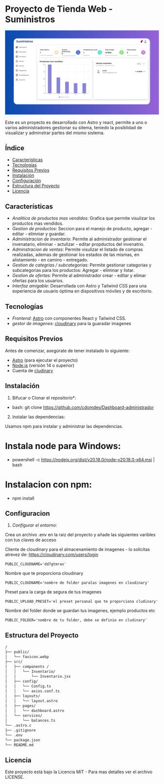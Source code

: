 # Proyecto de Tienda Web - Suministros

<a href="https://dashboard-administrador.vercel.app/auth">

![alt text](public/README.md.png)

</a>

Este es un proyecto es desarrollado con Astro y react, permite a uno o varios administradores gestionar su sitema, teniedo la posiblidad de visualizar y adminstrar partes del mismo sistema.

## Índice

- [Características](#características)
- [Tecnologías](#tecnologías)
- [Requisitos Previos](#requisitos-previos)
- [Instalación](#instalación)
- [Configuración](#configuración)
- [Estructura del Proyecto](#estructura-del-proyecto)
- [Licencia](#licencia)

## Características

- _Analitica de productos mas vendidos_: Grafica que permite visulizar los productos mas vendidos.
- _Gestion de productos_: Seccion para el manejo de producto, agregar - editar - elimniar y guardar.
- _Administracion de inventario_: Permite al administrador gestionar el invenatario, eliminar - actulizar - editar propductos del invenatrio.
- _Adminstracion de ventas_: Permite visulizar el listado de compras realizadas, ademas de gestionar los estados de las mismas, en alistamiento - en camino - entregado.
- _Gestion de categrias / subcategorias_: Permite gestionar categorias y subcategorias para los productos: Agregar - eliminar y listar.
- _Gestion de ofertas_: Permite al administrador crear - editar y elimar ofertas para los usuarios.
- _Interfaz amigable_: Desarrollada con Astro y Tailwind CSS para una experiencia de usuario óptima en dispositivos móviles y de escritorio.

## Tecnologías

- _Frontend_: [Astro](https://astro.build/) con componentes React y Tailwind CSS.
- _gestor de imagenes_: [cloudinary](https://cloudinary.com/) para la guaradar imagenes

## Requisitos Previos

Antes de comenzar, asegúrate de tener instalado lo siguiente:

- [Astro](https://astro.build/) (para ejecutar el proyecto)
- [Node.js](https://nodejs.org/) (versión 14 o superior)
- Cuenta de [cludinary](https://cloudinary.com/)

## Instalación

1. Bifucar o Clonar el repositorio\*:

- bash: git clone https://github.com/cdomdev/Dashboard-administrador

2. Instalar las dependencias:

Usamos npm para instalar y administrar las dependencias.

# Instala node para Windows:

- powershell -c https://nodejs.org/dist/v20.18.0/node-v20.18.0-x64.msi | bash

# Instalacion con npm:

- npm install

## Configuracion

1. _Configurar el entorno_:

Crea un archivo .env en la raiz del proyecto y añade las siguientes varibles con tus claves de acceso

Cliente de cloudinary para el almacenamiento de imagenes - lo solicitas atrevez de: https://cloudinary.com/users/login

```text
PUBLIC_CLOUDNAME='dd7gtmrax'
```

Nombre que te proporciona cloudinary

```text
PUBLIC_CLOUDNAME='nombre de folder paralas imagenes en cloudinary'
```

Preset para la carga de segura de tus imagenes

```text
PUBLIC_UPLOAD_PRESET='el preset persanal que te proporciona cludinary'
```

Nombre del folder donde se guardan tus imagenes, ejemplo productos etc

```text
PUBLIC_FOLDER='nombre de tu folder, debe se definio en cludinary'
```

## Estructura del Proyecto

```text
/
├── public/
│   └── favicon.webp
├── src/
│   ├── components /
│   │   └── Inventario/
│   │       └── Inventario.jsx
│   ├── config/
│   │   └── Config.ts
│   │   └── axios.conf.ts
│   ├── layouts/
│   │   └── layout.astro
│   ├── pages/
│   │   └── dashboard.astro
│   └── services/
│       └── balances.ts
└── .astro.c
├── .gitignore
└── .env
└── package.json
└── README.md

```

## Licencia

Este proyecto está bajo la Licencia MIT - Para mas detalles ver el archivo LICENSE.
